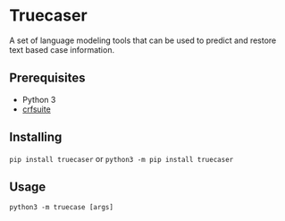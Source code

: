# Truecaser

A set of language modeling tools that can be used to predict and restore text based case information.

## Prerequisites
- Python 3
- [crfsuite](https://github.com/downloads/chokkan/crfsuite/crfsuite-0.12-x86_64.tar.gz)


## Installing
`pip install truecaser`
or
`python3 -m pip install truecaser`

## Usage
`python3 -m truecase [args]`


